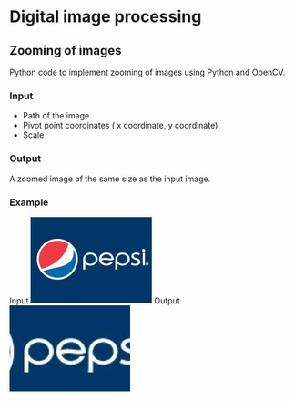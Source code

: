 # Digital image processing

## Zooming of images
Python code to implement zooming of images using Python and OpenCV.

### Input
* Path of the image.
* Pivot point coordinates ( x coordinate, y coordinate)
* Scale 

 ### Output
 A  zoomed image of the same size as the input image.
 
 ### Example
 Input ![Input](./results/original.png)
 Output ![Output](./results/zoom.png)
 
 
